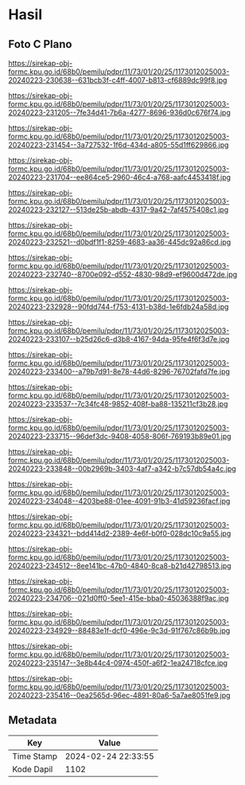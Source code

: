 # Hasil

## Foto C Plano

https://sirekap-obj-formc.kpu.go.id/68b0/pemilu/pdpr/11/73/01/20/25/1173012025003-20240223-230638--631bcb3f-c4ff-4007-b813-cf6889dc99f8.jpg

https://sirekap-obj-formc.kpu.go.id/68b0/pemilu/pdpr/11/73/01/20/25/1173012025003-20240223-231205--7fe34d41-7b6a-4277-8696-936d0c676f74.jpg

https://sirekap-obj-formc.kpu.go.id/68b0/pemilu/pdpr/11/73/01/20/25/1173012025003-20240223-231454--3a727532-1f6d-434d-a805-55d1ff629866.jpg

https://sirekap-obj-formc.kpu.go.id/68b0/pemilu/pdpr/11/73/01/20/25/1173012025003-20240223-231704--ee864ce5-2960-46c4-a768-aafc4453418f.jpg

https://sirekap-obj-formc.kpu.go.id/68b0/pemilu/pdpr/11/73/01/20/25/1173012025003-20240223-232127--513de25b-abdb-4317-9a42-7af4575408c1.jpg

https://sirekap-obj-formc.kpu.go.id/68b0/pemilu/pdpr/11/73/01/20/25/1173012025003-20240223-232521--d0bdf1f1-8259-4683-aa36-445dc92a86cd.jpg

https://sirekap-obj-formc.kpu.go.id/68b0/pemilu/pdpr/11/73/01/20/25/1173012025003-20240223-232740--8700e092-d552-4830-98d9-ef9600d472de.jpg

https://sirekap-obj-formc.kpu.go.id/68b0/pemilu/pdpr/11/73/01/20/25/1173012025003-20240223-232928--90fdd744-f753-4131-b38d-1e6fdb24a58d.jpg

https://sirekap-obj-formc.kpu.go.id/68b0/pemilu/pdpr/11/73/01/20/25/1173012025003-20240223-233107--b25d26c6-d3b8-4167-94da-95fe4f6f3d7e.jpg

https://sirekap-obj-formc.kpu.go.id/68b0/pemilu/pdpr/11/73/01/20/25/1173012025003-20240223-233400--a79b7d91-8e78-44d6-8296-76702fafd7fe.jpg

https://sirekap-obj-formc.kpu.go.id/68b0/pemilu/pdpr/11/73/01/20/25/1173012025003-20240223-233537--7c34fc48-9852-408f-ba88-135211cf3b28.jpg

https://sirekap-obj-formc.kpu.go.id/68b0/pemilu/pdpr/11/73/01/20/25/1173012025003-20240223-233715--96def3dc-9408-4058-806f-769193b89e01.jpg

https://sirekap-obj-formc.kpu.go.id/68b0/pemilu/pdpr/11/73/01/20/25/1173012025003-20240223-233848--00b2969b-3403-4af7-a342-b7c57db54a4c.jpg

https://sirekap-obj-formc.kpu.go.id/68b0/pemilu/pdpr/11/73/01/20/25/1173012025003-20240223-234048--4203be88-01ee-4091-91b3-41d59236facf.jpg

https://sirekap-obj-formc.kpu.go.id/68b0/pemilu/pdpr/11/73/01/20/25/1173012025003-20240223-234321--bdd414d2-2389-4e6f-b0f0-028dc10c9a55.jpg

https://sirekap-obj-formc.kpu.go.id/68b0/pemilu/pdpr/11/73/01/20/25/1173012025003-20240223-234512--8ee141bc-47b0-4840-8ca8-b21d42798513.jpg

https://sirekap-obj-formc.kpu.go.id/68b0/pemilu/pdpr/11/73/01/20/25/1173012025003-20240223-234706--021d0ff0-5ee1-415e-bba0-45036388f9ac.jpg

https://sirekap-obj-formc.kpu.go.id/68b0/pemilu/pdpr/11/73/01/20/25/1173012025003-20240223-234929--88483e1f-dcf0-496e-9c3d-91f767c86b9b.jpg

https://sirekap-obj-formc.kpu.go.id/68b0/pemilu/pdpr/11/73/01/20/25/1173012025003-20240223-235147--3e8b44c4-0974-450f-a6f2-1ea24718cfce.jpg

https://sirekap-obj-formc.kpu.go.id/68b0/pemilu/pdpr/11/73/01/20/25/1173012025003-20240223-235416--0ea2565d-96ec-4891-80a6-5a7ae8051fe9.jpg


## Metadata

| Key        | Value               |
| ---------- | ------------------- |
| Time Stamp | 2024-02-24 22:33:55 |
| Kode Dapil | 1102                |



